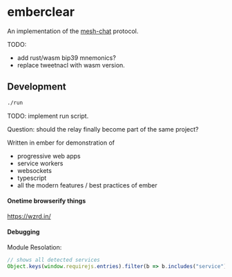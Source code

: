 # emberclear

An implementation of the [mesh-chat](https://github.com/neuravion/mesh-chat) protocol.

TODO:
- add rust/wasm bip39 mnemonics?
- replace tweetnacl with wasm version.

## Development

```bash
./run
```

TODO: implement run script.

Question: should the relay finally become part of the same project?

Written in ember for demonstration of
 - progressive web apps
 - service workers
 - websockets
 - typescript
 - all the modern features / best practices of ember


#### Onetime browserify things

https://wzrd.in/

#### Debugging

Module Resolation:
```js
// shows all detected services
Object.keys(window.requirejs.entries).filter(b => b.includes("service"))
```
